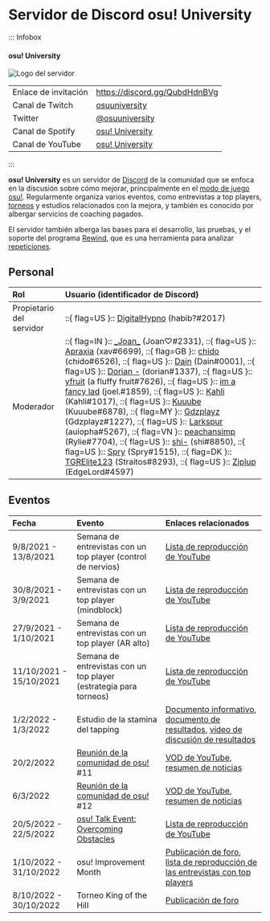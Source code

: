 # Servidor de Discord osu! University

::: Infobox

<!-- lint ignore heading-increment -->

#### osu! University

![Logo del servidor](img/logo.png "Logo del servidor osu! University, diseñado por joiechii")

|  |  |
| :-- | :-- |
| Enlace de invitación | <https://discord.gg/QubdHdnBVg> |
| Canal de Twitch | [osuuniversity](https://twitch.tv/osuuniversity) |
| Twitter | [@osuuniversity](https://twitter.com/osuuniversity) |
| Canal de Spotify | [osu! University](https://open.spotify.com/show/1KJTvGLOmUTnvbZoZGLlMP) |
| Canal de YouTube | [osu! University](https://www.youtube.com/c/osuUniversity) |

:::

**osu! University** es un servidor de [Discord](https://discord.com) de la comunidad que se enfoca en la discusión sobre cómo mejorar, principalmente en el [modo de juego osu!](/wiki/Game_mode/osu!). Regularmente organiza varios eventos, como entrevistas a top players, [torneos](/wiki/Tournaments) y estudios relacionados con la mejora, y también es conocido por albergar servicios de coaching pagados.

El servidor también alberga las bases para el desarrollo, las pruebas, y el soporte del programa [Rewind](https://osu.ppy.sh/community/forums/topics/1451845), que es una herramienta para analizar [repeticiones](/wiki/Gameplay/Replay).

## Personal

| Rol | Usuario (identificador de Discord) |
| :-- | :-- |
| Propietario del servidor | ::{ flag=US }:: [DigitalHypno](https://osu.ppy.sh/users/4384207) (habib?#2017) |
| Moderador | ::{ flag=IN }:: [\_Joan\_](https://osu.ppy.sh/users/16119852) (Joan♡#2331), ::{ flag=US }:: [Apraxia](https://osu.ppy.sh/users/4194445) (xav#6699), ::{ flag=GB }:: [chido](https://osu.ppy.sh/users/12339533) (chido#6526), ::{ flag=US }:: [Dain](https://osu.ppy.sh/users/3426414) (Dain#0001), ::{ flag=US }:: [Dorian -](https://osu.ppy.sh/users/13646749) (dorian#1337), ::{ flag=US }:: [yfruit](https://osu.ppy.sh/users/25839097) (a fluffy fruit#7626), ::{ flag=US }:: [im a fancy lad](https://osu.ppy.sh/users/4908650) (joel.#1859), ::{ flag=US }:: [Kahli](https://osu.ppy.sh/users/8926244) (Kahli#1017), ::{ flag=US }:: [Kuuube](https://osu.ppy.sh/users/11160804) (Kuuube#6878), ::{ flag=MY }:: [Gdzplayz](https://osu.ppy.sh/users/12911157) (Gdzplayz#1227), ::{ flag=US }:: [Larkspur](https://osu.ppy.sh/users/17968640) (auiopha#5267), ::{ flag=VN }:: [peachansimp](https://osu.ppy.sh/users/14585583) (Rylie#7704), ::{ flag=US }:: [shi-](https://osu.ppy.sh/users/20885646) (shi#8850), ::{ flag=US }:: [Spry](https://osu.ppy.sh/users/7069714) (Spry#1515), ::{ flag=DK }:: [TGRElite123](https://osu.ppy.sh/users/17217053) (Straitos#8293), ::{ flag=US }:: [Ziplup](https://osu.ppy.sh/users/10352315) (EdgeLord#4597) |

## Eventos

| Fecha | Evento | Enlaces relacionados |
| :-- | :-- | :-- |
| 9/8/2021 - 13/8/2021 | Semana de entrevistas con un top player (control de nervios) | [Lista de reproducción de YouTube](https://www.youtube.com/playlist?list=PL_QhgSQeB2zCEiwKnHwliUGbtjE4hI0MG) |
| 30/8/2021 - 3/9/2021 | Semana de entrevistas con un top player (mindblock) | [Lista de reproducción de YouTube](https://www.youtube.com/playlist?list=PL_QhgSQeB2zD4GdoGOympAkhhSIytKect) |
| 27/9/2021 - 1/10/2021 | Semana de entrevistas con un top player (AR alto) | [Lista de reproducción de YouTube](https://www.youtube.com/playlist?list=PL_QhgSQeB2zDGmnvGdJJLGei0iLvmvtZg) |
| 11/10/2021 - 15/10/2021 | Semana de entrevistas con un top player (estrategia para torneos) | [Lista de reproducción de YouTube](https://www.youtube.com/playlist?list=PL_QhgSQeB2zBFW_YpeW_F_lDQRO2J9IOl) |
| 1/2/2022 - 1/3/2022 | Estudio de la stamina del tapping | [Documento informativo](https://docs.google.com/document/d/14yY4_9E6q8kbOwPGtvWG7z5MCQsQGrX168hAOZFAK_M/edit), [documento de resultados](https://docs.google.com/document/d/1aJmRXZTFCR2FirXQHC5f-TTYUCimpBPWGBg-bZPb_YE/edit), [vídeo de discusión de resultados](https://www.youtube.com/watch?v=BINGyy43T4U) |
| 20/2/2022 | [Reunión de la comunidad de osu!](/wiki/Community/osu!_community_meetings) #11 | [VOD de YouTube](https://www.youtube.com/watch?v=d66pU5lsHvE), [resumen de noticias](https://osu.ppy.sh/home/news/2022-03-07-community-meetings-recap) |
| 6/3/2022 | [Reunión de la comunidad de osu!](/wiki/Community/osu!_community_meetings) #12 | [VOD de YouTube](https://www.youtube.com/watch?v=HimCHAnPCCY), [resumen de noticias](https://osu.ppy.sh/home/news/2022-03-07-community-meetings-recap) |
| 20/5/2022 - 22/5/2022 | [osu! Talk Event: Overcoming Obstacles](/wiki/Community/osu!_Talk_Event/Overcoming_Obstacles) | [Lista de reproducción de YouTube](https://www.youtube.com/playlist?list=PL_QhgSQeB2zC5_Go2esnB7_64Egv5HmSL) |
| 1/10/2022 - 31/10/2022 | osu! Improvement Month | [Publicación de foro](https://osu.ppy.sh/community/forums/topics/1649135), [lista de reproducción de las entrevistas con top players](https://www.youtube.com/playlist?list=PL_QhgSQeB2zDRSd-xm9lQrkmGY2wJTXvH) |
| 8/10/2022 - 30/10/2022 | Torneo King of the Hill | [Publicación de foro](https://osu.ppy.sh/community/forums/topics/1649138) |
